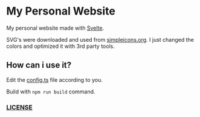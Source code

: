 # My Personal Website

My personal website made with [Svelte](https://svelte.dev).

SVG's were downloaded and used from [simpleicons.org](https://simpleicons.org). I just changed the colors and optimized it with 3rd party tools.

## How can i use it?

Edit the [config.ts](config.ts) file according to you.

Build with `npm run build` command.

### [LICENSE](LICENSE)
